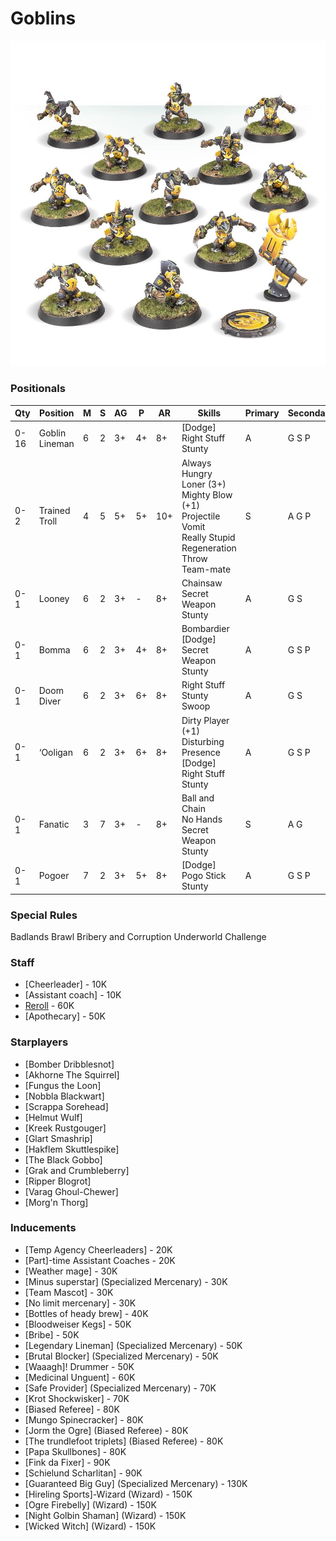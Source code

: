 ﻿# Goblins

![](../media/teams/ScarcragSnivelersTeam01.jpg)

### Positionals

| Qty  | Position       | M | S | AG | P  | AR  | Skills                                                                                                                                          | Primary | Secondary | Cost |
| ---- | -------------- | - | - | -- | -- | --- | ----------------------------------------------------------------------------------------------------------------------------------------------- | ------- | --------- | ---- |
| 0-16 | Goblin Lineman | 6 | 2 | 3+ | 4+ | 8+  | [Dodge] <br /> Right Stuff <br /> Stunty                                                                                                        | A       | G S P     | 40K  |
| 0-2  | Trained Troll  | 4 | 5 | 5+ | 5+ | 10+ | Always Hungry <br /> Loner (3+) <br /> Mighty Blow (+1) <br /> Projectile Vomit <br /> Really Stupid <br /> Regeneration <br /> Throw Team-mate | S       | A G P     | 115K |
| 0-1  | Looney         | 6 | 2 | 3+ | -  | 8+  | Chainsaw <br /> Secret Weapon <br /> Stunty                                                                                                     | A       | G S       | 40K  |
| 0-1  | Bomma          | 6 | 2 | 3+ | 4+ | 8+  | Bombardier <br /> [Dodge] <br /> Secret Weapon <br /> Stunty                                                                                    | A       | G S P     | 45K  |
| 0-1  | Doom Diver     | 6 | 2 | 3+ | 6+ | 8+  | Right Stuff <br /> Stunty <br /> Swoop                                                                                                          | A       | G S       | 60K  |
| 0-1  | ‘Ooligan      | 6 | 2 | 3+ | 6+ | 8+  | Dirty Player (+1) <br /> Disturbing Presence <br /> [Dodge] <br /> Right Stuff <br /> Stunty                                                    | A       | G S P     | 65K  |
| 0-1  | Fanatic        | 3 | 7 | 3+ | -  | 8+  | Ball and Chain <br /> No Hands <br /> Secret Weapon <br /> Stunty                                                                               | S       | A G       | 70K  |
| 0-1  | Pogoer         | 7 | 2 | 3+ | 5+ | 8+  | [Dodge] <br /> Pogo Stick <br /> Stunty                                                                                                         | A       | G S P     | 75K  |

### Special Rules

Badlands Brawl
Bribery and Corruption
Underworld Challenge

### Staff

* [Cheerleader] - 10K
* [Assistant coach] - 10K
* [Reroll](s) - 60K
* [Apothecary]  - 50K

### Starplayers

* [Bomber Dribblesnot]    
* [Akhorne The Squirrel]  
* [Fungus the Loon]       
* [Nobbla Blackwart]      
* [Scrappa Sorehead]      
* [Helmut Wulf]           
* [Kreek Rustgouger]      
* [Glart Smashrip]        
* [Hakflem Skuttlespike]  
* [The Black Gobbo]       
* [Grak and Crumbleberry] 
* [Ripper Blogrot]        
* [Varag Ghoul-Chewer]    
* [Morg'n Thorg]          

### Inducements

* [Temp Agency Cheerleaders] - 20K
* [Part]-time Assistant Coaches - 20K
* [Weather mage] - 30K
* [Minus superstar] (Specialized Mercenary) - 30K
* [Team Mascot] - 30K
* [No limit mercenary] - 30K
* [Bottles of heady brew] - 40K
* [Bloodweiser Kegs] - 50K
* [Bribe] - 50K
* [Legendary Lineman] (Specialized Mercenary) - 50K
* [Brutal Blocker] (Specialized Mercenary) - 50K
* [Waaagh]! Drummer - 50K
* [Medicinal Unguent] - 60K
* [Safe Provider] (Specialized Mercenary) - 70K
* [Krot Shockwisker] - 70K
* [Biased Referee] - 80K
* [Mungo Spinecracker] - 80K
* [Jorm the Ogre] (Biased Referee) - 80K
* [The trundlefoot triplets] (Biased Referee) - 80K
* [Papa Skullbones] - 80K
* [Fink da Fixer] - 90K
* [Schielund Scharlitan] - 90K
* [Guaranteed Big Guy] (Specialized Mercenary) - 130K
* [Hireling Sports]-Wizard (Wizard) - 150K
* [Ogre Firebelly] (Wizard) - 150K
* [Night Golbin Shaman] (Wizard) - 150K
* [Wicked Witch] (Wizard) - 150K
